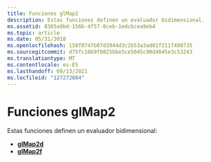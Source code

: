 ```yaml
---
title: Funciones glMap2
description: Estas funciones definen un evaluador bidimensional.
ms.assetid: 8365a9bd-156b-4f57-8ceb-1edcbcea9eb4
ms.topic: article
ms.date: 05/31/2018
ms.openlocfilehash: 150f0747b07d3944d3c2b53a3ad01f211f490735
ms.sourcegitcommit: d75fc10b9f0825bbe5ce5045c90d4045e3c53243
ms.translationtype: MT
ms.contentlocale: es-ES
ms.lasthandoff: 09/13/2021
ms.locfileid: "127272084"
---
```

# <a name="glmap2-functions"></a>Funciones glMap2

Estas funciones definen un evaluador bidimensional:

-   [**glMap2d**](glmap2d.md)
-   [**glMap2f**](glmap2f.md)

 

 




